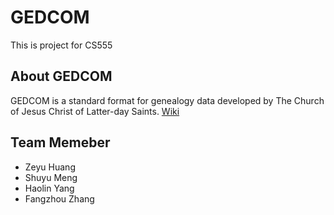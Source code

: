 # GEDCOM

This is project for CS555

## About GEDCOM

GEDCOM is a standard format for genealogy data developed by The Church of Jesus Christ of Latter-day Saints. [Wiki](https://en.wikipedia.org/wiki/GEDCOM)

## Team Memeber

* Zeyu Huang
* Shuyu Meng
* Haolin Yang
* Fangzhou Zhang


